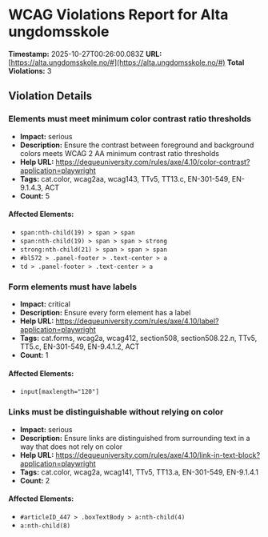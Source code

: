 # WCAG Violations Report for Alta ungdomsskole

**Timestamp:** 2025-10-27T00:26:00.083Z
**URL:** [https://alta.ungdomsskole.no/#](https://alta.ungdomsskole.no/#)
**Total Violations:** 3

## Violation Details

### Elements must meet minimum color contrast ratio thresholds

- **Impact:** serious
- **Description:** Ensure the contrast between foreground and background colors meets WCAG 2 AA minimum contrast ratio thresholds
- **Help URL:** https://dequeuniversity.com/rules/axe/4.10/color-contrast?application=playwright
- **Tags:** cat.color, wcag2aa, wcag143, TTv5, TT13.c, EN-301-549, EN-9.1.4.3, ACT
- **Count:** 5

#### Affected Elements:

- `span:nth-child(19) > span > span`
- `span:nth-child(19) > span > span > strong`
- `strong:nth-child(21) > span > span > span`
- `#bl572 > .panel-footer > .text-center > a`
- `td > .panel-footer > .text-center > a`

### Form elements must have labels

- **Impact:** critical
- **Description:** Ensure every form element has a label
- **Help URL:** https://dequeuniversity.com/rules/axe/4.10/label?application=playwright
- **Tags:** cat.forms, wcag2a, wcag412, section508, section508.22.n, TTv5, TT5.c, EN-301-549, EN-9.4.1.2, ACT
- **Count:** 1

#### Affected Elements:

- `input[maxlength="120"]`

### Links must be distinguishable without relying on color

- **Impact:** serious
- **Description:** Ensure links are distinguished from surrounding text in a way that does not rely on color
- **Help URL:** https://dequeuniversity.com/rules/axe/4.10/link-in-text-block?application=playwright
- **Tags:** cat.color, wcag2a, wcag141, TTv5, TT13.a, EN-301-549, EN-9.1.4.1
- **Count:** 2

#### Affected Elements:

- `#articleID_447 > .boxTextBody > a:nth-child(4)`
- `a:nth-child(8)`
